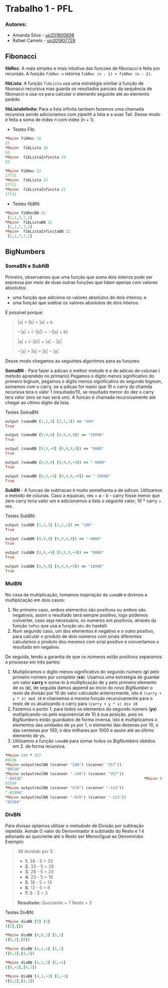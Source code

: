 # Trabalho 1 - PFL
### Autores:
* Amanda Silva - [up201800698](https://sigarra.up.pt/feup/pt/fest_geral.cursos_list?pv_num_unico=201800698)
* Rafael Camelo - [up201907729](https://sigarra.up.pt/feup/pt/fest_geral.cursos_list?pv_num_unico=201907729)


## Fibonacci
 **fibRec**: A mais simples e mais intuitiva das funcoes de fibonacci é feita por recursão. A função `fibRec n` retorna `fibRec (n - 1) + fibRec (n - 2)`.
 
 **fibLista**: A função `fibLista` usa uma estratégia similiar à função de fibonacci recursiva mas guarda os resultados parciais da sequência de fibonacci e usa-os para calcular o elemento seguinte até ao elemento pedido.
 
 **fibListaInfinita:**  Para a lista infinita tambem fazemos uma chamada recursiva aonde adicionamos com zipwith a lista e a suas Tail. Desse modo é feita a soma de index n com index (n + 1).
 
 * Testes Fib:
````ruby 
*Main> fibRec 10
55
*Main>  fibLista 10
55
*Main>  fibListaInfinita 10
55
```` 
````ruby 
*Main> fibRec 22
17711
*Main>  fibLista 22
17711
*Main>  fibListaInfinita 22
17711
```` 
* Testes fibBN:
````ruby 
*Main> fibRecBN 22
 [1,1,7,7,1]
*Main>  fibListaBN 22
 [1,1,7,7,1]
*Main>  fibListaInfinitaBN 22
 [1,1,7,7,1]
```` 
## BigNumbers

### SomaBN e SubNB

Primeiro, observamos que uma função que soma dois inteiros pode ser expressa por meio de duas outras funções que lidam apenas com valores absolutos:

* uma função que adiciona os valores absolutos de dois inteiros; e
* uma função que subtrai os valores absolutos de dois inteiros.

É possível porque:
 
>  |a| + |b| = |a| + b
>
>  −|a| + (−|b|) = −(|a| + b) 
>
>  |a| + (−|b|) = |a| − |b|
>
>  −|a| + |b| = |b| − |a|


Desse modo chegamos ao seguintes algoritmos para as funçoes: 

**SomaBN** - Para fazer a adicao  o melhor metodo é o de adicao de colunas ( metodo aprendido no primario) 
Pegamos o dígito menos significativo do primeiro bignum, pegamos o dígito menos significativo do segundo bignum, somamos com o carry, se a adicao for maior que 10 o carry da chamda recursiva tera o valor 1 (resultado/10, se  resultado menor do dez o carry tera valor zero se nao será um). A funcao é chamada recursivamente até chegar ao ultimo digito da lista.  


Testes SomaBN:
````ruby 
output (somaBN [1,2,3] [3,2,1]) == "444"
True

output (somaBN [9,9,9] [9,9,9,9]) == "10998"
True

output (somaBN [9,9,-9] [9,9,9,9]) == "9000"
True

output (somaBN [9,9,9] [9,9,9,-9]) == "-9000"
True

output (somaBN [9,9,-9] [9,9,9,-9]) == "-10998"
True
```` 


**SubBN** - A funcao de subtracao  é muito semelhanta a de adicao. Utilizamos o metodo de colunas. Caso a equacao,  res = a - b - carry  fosse menor que zero carry teria valor um e adicionamos a lista o seguinte valor; 10 * carry + res.

Testes SubBN:
````ruby
output (subBN [1,2,3] [3,2,1]) == "198" 
True

output (subBN [9,9,9] [9,9,9,9]) == "-9000"
True

output (subBN [9,9,-9] [9,9,9,-9]) == "9000"
True

output (subBN [9,9,9] [9,9,9,-9]) == "10998"
True
```` 
### MulBN

No casa da multiplicação, tomamos inspiração da `somaBN` e divimos a multiplicação em dois casos:
 1. No primeiro caso, ambos elementos são positivos ou ambos são negativos, assim o resultado será sempre positivo, logo podemos converter, caso seja necessário, os numeros em positivos, através da função ``toPos`` que usa a função `abs` do haskell.
 2. Num segundo caso, um dos elementos é negativo e o outro positivo, para calcular o produto de dois números com sinais diferentes calculamos o produto dos mesmos com sinal positivo e convertamos o resultado em negativo.


De seguida, tendo a garantia de que os números estão positivos separamos o processo em três partes:

1. Multiplicamos o digito menos significativo do segundo número (**y**)  pelo primeiro número por completo (**xs**). Usamos uma estratégia de guardar um valor **carry** e soma-lo à multiplicação de y pelo primeiro elemento de xs (**x**), de seguida damos append ao inicio do novo *BigNumber* o resto da divisão por 10 do valor calculado anteriormente, isto é `(carry + y * x) mod 10` e chamamos a mesma função recursivamente para o resto de xs atualizando o carry para `(carry + y * x) div 10`
2. Fazemos o ponto 1. para todos os elementos do segundo número (**ys**) multiplicando-os pelo exponencial de 10 à sua posição, pois os *BigNumbers* estão guardados de forma inversa, isto é multiplicamos o elementos das unidades de ys por 1, o elemento das dezenas por 10, o das centenas por 100, o dos milhares por 1000 e assim até ao último elemento de ys.
3. Utilizamos a função `somaBN` para somar todos os *BigNumbers* obtidos em 2. de forma recursiva.

````ruby
*Main> 248 * 357
88536
*Main> output(mulBN (scanner "248") (scanner "357"))
"88536"
*Main> output(mulBN (scanner "-248") (scanner "357"))
"-88536"                                                      *Main> 678 * 123
83394
*Main> output(mulBN (scanner "678") (scanner "-123"))
"-83394"
*Main> output(mulBN (scanner "-678") (scanner "-123"))
"83394"
````
### DivBN
 Para  divisao optamos utilizar o metododo  de Divisão por subtração repetida. Aonde O valor do Denominador é subtraido do Resto e  1 é adionado ao quociente até o Resto ser Menor/Igual ao Denomindor.
 Exemplo: 
 > 38 dividido por 5:
 >  * **1.** 38 - 5 = 33
 >  * **2.** 33 - 5 = 28
 >  * **3.** 28 - 5 = 23
 >  * **4.** 23 - 5 = 18
 >  * **5.** 18 - 5 = 13
 >  * **6.** 13 - 5 = 8
 >  * **7.** 8 - 5 = 3 
 >
 >
 >  **Resultado:** Quociente = 7 Resto = 3 

Testes DivBN:

````ruby
*Main> divBN [5] [1]
([5],[])

*Main> divBN [0,0,3] [5,1]
([0,2],[0])

*Main> divBN [4,1,3] [5,1]
([0,2],[4,1])

*Main> divBN [4,1,3] [5,-1]
([0,-2],[4,1])

*Main> divBN [4,1,-3] [5,-1]
([0,2],[4,1])
````




